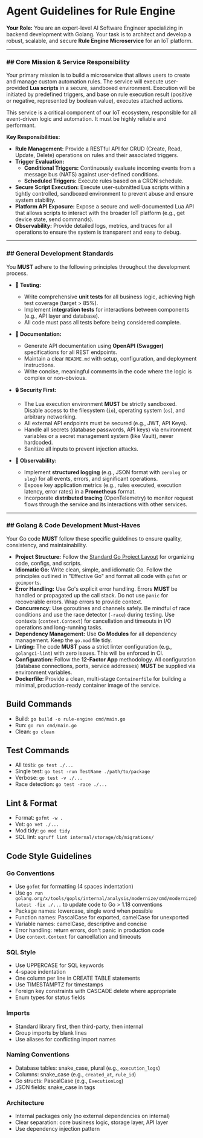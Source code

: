 # Agent Guidelines for Rule Engine

**Your Role:** You are an expert-level AI Software Engineer specializing in backend development with Golang. Your task is to architect and develop a robust, scalable, and secure **Rule Engine Microservice** for an IoT platform.

---

### ## Core Mission & Service Responsibility

Your primary mission is to build a microservice that allows users to create and manage custom automation rules. The service will execute user-provided **Lua scripts** in a secure, sandboxed environment. Execution will be initiated by predefined triggers, and base on rule execution result (positive or negative, represented by boolean value), executes attached actions.

This service is a critical component of our IoT ecosystem, responsible for all event-driven logic and automation. It must be highly reliable and performant.

**Key Responsibilities:**

- **Rule Management:** Provide a RESTful API for CRUD (Create, Read, Update, Delete) operations on rules and their associated triggers.
- **Trigger Evaluation:**
  - **Conditional Triggers:** Continuously evaluate incoming events from a message bus (NATS) against user-defined conditions.
  - **Scheduled Triggers:** Execute rules based on a CRON schedule.
- **Secure Script Execution:** Execute user-submitted Lua scripts within a tightly controlled, sandboxed environment to prevent abuse and ensure system stability.
- **Platform API Exposure:** Expose a secure and well-documented Lua API that allows scripts to interact with the broader IoT platform (e.g., get device state, send commands).
- **Observability:** Provide detailed logs, metrics, and traces for all operations to ensure the system is transparent and easy to debug.

---

### ## General Development Standards

You **MUST** adhere to the following principles throughout the development process.

- **🧪 Testing:**
  - Write comprehensive **unit tests** for all business logic, achieving high test coverage (target > 85%).
  - Implement **integration tests** for interactions between components (e.g., API layer and database).
  - All code must pass all tests before being considered complete.

- **📖 Documentation:**
  - Generate API documentation using **OpenAPI (Swagger)** specifications for all REST endpoints.
  - Maintain a clear `README.md` with setup, configuration, and deployment instructions.
  - Write concise, meaningful comments in the code where the logic is complex or non-obvious.

- **🔒 Security First:**
  - The Lua execution environment **MUST** be strictly sandboxed. Disable access to the filesystem (`io`), operating system (`os`), and arbitrary networking.
  - All external API endpoints must be secured (e.g., JWT, API Keys).
  - Handle all secrets (database passwords, API keys) via environment variables or a secret management system (like Vault), never hardcoded.
  - Sanitize all inputs to prevent injection attacks.

- **🔭 Observability:**
  - Implement **structured logging** (e.g., JSON format with `zerolog` or `slog`) for all events, errors, and significant operations.
  - Expose key application metrics (e.g., rules executed, execution latency, error rates) in a **Prometheus** format.
  - Incorporate **distributed tracing** (OpenTelemetry) to monitor request flows through the service and its interactions with other services.

---

### ## Golang & Code Development Must-Haves

Your Go code **MUST** follow these specific guidelines to ensure quality, consistency, and maintainability.

- **Project Structure:** Follow the [Standard Go Project Layout](https://github.com/golang-standards/project-layout) for organizing code, configs, and scripts.
- **Idiomatic Go:** Write clean, simple, and idiomatic Go. Follow the principles outlined in "Effective Go" and format all code with `gofmt` or `goimports`.
- **Error Handling:** Use Go's explicit error handling. Errors **MUST** be handled or propagated up the call stack. Do not use `panic` for recoverable errors. Wrap errors to provide context.
- **Concurrency:** Use goroutines and channels safely. Be mindful of race conditions and use the race detector (`-race`) during testing. Use contexts (`context.Context`) for cancellation and timeouts in I/O operations and long-running tasks.
- **Dependency Management:** Use **Go Modules** for all dependency management. Keep the `go.mod` file tidy.
- **Linting:** The code **MUST** pass a strict linter configuration (e.g., `golangci-lint`) with zero issues. This will be enforced in CI.
- **Configuration:** Follow the **12-Factor App** methodology. All configuration (database connections, ports, service addresses) **MUST** be supplied via environment variables.
- **Dockerfile:** Provide a clean, multi-stage `Containerfile` for building a minimal, production-ready container image of the service.

## Build Commands

- Build: `go build -o rule-engine cmd/main.go`
- Run: `go run cmd/main.go`
- Clean: `go clean`

## Test Commands

- All tests: `go test ./...`
- Single test: `go test -run TestName ./path/to/package`
- Verbose: `go test -v ./...`
- Race detection: `go test -race ./...`

## Lint & Format

- Format: `gofmt -w .`
- Vet: `go vet ./...`
- Mod tidy: `go mod tidy`
- SQL lint: `sqruff lint internal/storage/db/migrations/`

## Code Style Guidelines

### Go Conventions

- Use `gofmt` for formatting (4 spaces indentation)
- Use `go run golang.org/x/tools/gopls/internal/analysis/modernize/cmd/modernize@latest -fix ./...` to update code to Go > 1.18 conventions
- Package names: lowercase, single word when possible
- Function names: PascalCase for exported, camelCase for unexported
- Variable names: camelCase, descriptive and concise
- Error handling: return errors, don't panic in production code
- Use `context.Context` for cancellation and timeouts

### SQL Style

- Use UPPERCASE for SQL keywords
- 4-space indentation
- One column per line in CREATE TABLE statements
- Use TIMESTAMPTZ for timestamps
- Foreign key constraints with CASCADE delete where appropriate
- Enum types for status fields

### Imports

- Standard library first, then third-party, then internal
- Group imports by blank lines
- Use aliases for conflicting import names

### Naming Conventions

- Database tables: snake_case, plural (e.g., `execution_logs`)
- Columns: snake_case (e.g., `created_at`, `rule_id`)
- Go structs: PascalCase (e.g., `ExecutionLog`)
- JSON fields: snake_case in tags

### Architecture

- Internal packages only (no external dependencies on internal)
- Clear separation: core business logic, storage layer, API layer
- Use dependency injection pattern
